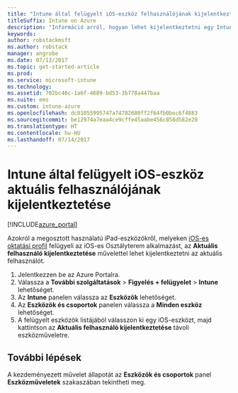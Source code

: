 ```yaml
---
title: "Intune által felügyelt iOS-eszköz felhasználójának kijelentkeztetése"
titleSuffix: Intune on Azure
description: "Információ arról, hogyan lehet kijelentkeztetni egy Intune által felügyelt iOS-eszköz aktuális felhasználóját.”"
keywords: 
author: robstackmsft
ms.author: robstack
manager: angrobe
ms.date: 07/13/2017
ms.topic: get-started-article
ms.prod: 
ms.service: microsoft-intune
ms.technology: 
ms.assetid: 702bc46c-1a6f-4689-bd53-3b778a447baa
ms.suite: ems
ms.custom: intune-azure
ms.openlocfilehash: dc01055995747a74782680ff2f64fb0bec6f4883
ms.sourcegitcommit: be12974a7eaa4ce9cffe45aabe456c858d582e20
ms.translationtype: HT
ms.contentlocale: hu-HU
ms.lasthandoff: 07/14/2017
---
```

# <a name="logout-the-current-user-on-intune-managed-ios-devices"></a>Intune által felügyelt iOS-eszköz aktuális felhasználójának kijelentkeztetése


[!INCLUDE[azure_portal](./includes/azure_portal.md)]


Azokról a megosztott használatú iPad-eszközökről, melyeken [iOS-es oktatási profil](education-settings-configure-ios.md) felügyeli az iOS-es Osztályterem alkalmazást, az **Aktuális felhasználó kijelentkeztetése** művelettel lehet kijelentkeztetni az aktuális felhasználót. 

1.  Jelentkezzen be az Azure Portalra.
2.  Válassza a **További szolgáltatások** > **Figyelés + felügyelet** > **Intune** lehetőséget.
3.  Az **Intune** panelen válassza az **Eszközök** lehetőséget.
4.  Az **Eszközök és csoportok** panelen válassza a **Minden eszköz** lehetőséget.
5.  A felügyelt eszközök listájából válasszon ki egy iOS-eszközt, majd kattintson az **Aktuális felhasználó kijelentkeztetése** távoli eszközműveletre.

## <a name="next-steps"></a>További lépések

A kezdeményezett művelet állapotát az **Eszközök és csoportok** panel **Eszközműveletek** szakaszában tekintheti meg.
